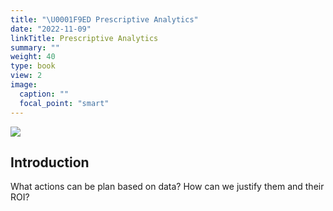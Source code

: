 ```yaml
---
title: "\U0001F9ED Prescriptive Analytics"
date: "2022-11-09"
linkTitle: Prescriptive Analytics
summary: ""
weight: 40
type: book
view: 2
image:
  caption: ""
  focal_point: "smart"
---
```


![](featured.jpg)

## Introduction

What actions can be plan based on data? How can we justify them and their ROI?
